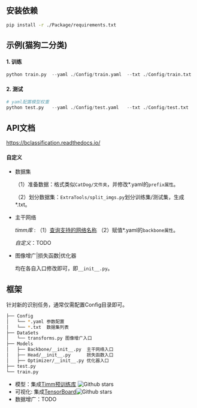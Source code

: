 ## 安装依赖

```bash
pip install -r ./Package/requirements.txt 
```

## 示例(猫狗二分类)

#### 1. 训练

```python
python train.py  --yaml ./Config/train.yaml  --txt ./Config/train.txt
```

#### 2. 测试

```python
# yaml配置模型权重
python test.py   --yaml ./Config/test.yaml   --txt ./Config/test.txt
```

## API文档

https://bclassification.readthedocs.io/

#### 自定义

- 数据集

  （1）准备数据：格式类似`CatDog/文件夹`，并修改*.yaml的`prefix属性`。

  （2）划分数据集：`ExtraTools/split_imgs.py`划分训练集/测试集，生成*.txt。

- 主干网络

  *timm库* : （1）[查询支持的网络名称](https://rwightman.github.io/pytorch-image-models/)  （2）赋值*.yaml的`backbone属性`。

  *自定义*：TODO

- 图像增广|损失函数|优化器

  均在各自入口修改即可，即`__init__.py`。

## 框架

针对新的识别任务，通常仅需配置Config目录即可。

```bash
├── Config
│   └── *.yaml 参数配置
│   └── *.txt  数据集列表 
├── DataSets
│   └── transforms.py 图像增广入口
├── Models
│   ├── Backbone/__init__.py  主干网络入口
│   ├── Head/__init__.py      损失函数入口
│   ├── Optimizer/__init__.py 优化器入口
├── test.py
└── train.py
```

- 模型：集成[Timm预训练库](https://github.com/rwightman/pytorch-image-models) ![Github stars](https://img.shields.io/github/stars/rwightman/pytorch-image-models.svg)
- 可视化: 集成[TensorBoard](https://github.com/tensorflow/tensorboard)![Github stars](https://img.shields.io/github/stars/tensorflow/tensorboard.svg)
- 数据增广：TODO